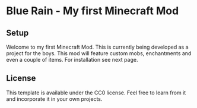 # Blue Rain - My first Minecraft Mod

## Setup

Welcome to my first Minecraft Mod. This is currently being developed as a project for the boys.
This mod will feature custom mobs, enchantments and even a couple of items. For installation see next page.

## License

This template is available under the CC0 license. Feel free to learn from it and incorporate it in your own projects.
